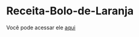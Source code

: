 # Receita-Bolo-de-Laranja

Você pode acessar ele <a href="https://willian854.github.io/Receita-Bolo-de-Laranja/">aqui</a>
